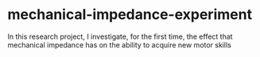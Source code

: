 # mechanical-impedance-experiment
In this research project, I investigate, for the first time, the effect that mechanical impedance has on the ability to acquire new motor skills

